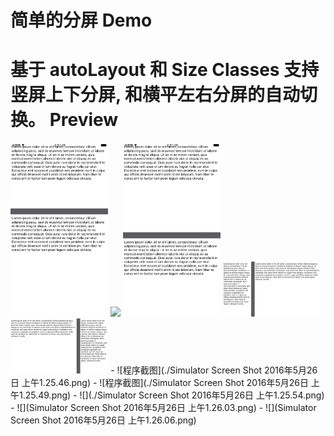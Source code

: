 # 简单的分屏 Demo
基于 autoLayout 和 Size Classes  支持竖屏上下分屏, 和横平左右分屏的自动切换。
Preview
===============
<img src="./Simulator Screen Shot 2016年5月26日 上午1.25.46.png" width="31%">
<img src="./Simulator Screen Shot 2016年5月26日 上午1.25.49" width="31%">
<img src="./Simulator Screen Shot 2016年5月26日 上午1.25.54.png" width="31%">
<img src="./Simulator Screen Shot 2016年5月26日 上午1.26.03.png" width="31%">
<img src="./Simulator Screen Shot 2016年5月26日 上午1.26.06.png" width="31%">
- ![程序截图](./Simulator Screen Shot 2016年5月26日 上午1.25.46.png)
- ![程序截图](./Simulator Screen Shot 2016年5月26日 上午1.25.49.png)
- ![](./Simulator Screen Shot 2016年5月26日 上午1.25.54.png)
- ![](Simulator Screen Shot 2016年5月26日 上午1.26.03.png)
- ![](Simulator Screen Shot 2016年5月26日 上午1.26.06.png)

